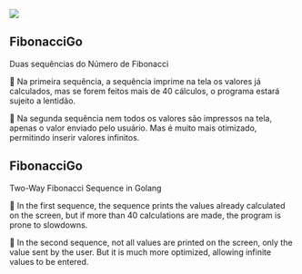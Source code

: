 <img src="https://capsule-render.vercel.app/api?type=waving&color=0083FF&height=180&section=header" /> <br>

## FibonacciGo <br>

Duas sequências do Número de Fibonacci

🔵 Na primeira sequência, a sequência imprime na tela os valores já calculados,
    mas se forem feitos mais de 40 cálculos, o programa estará sujeito a lentidão.

🔵 Na segunda sequência nem todos os valores são impressos na tela, apenas o valor enviado
    pelo usuário. Mas é muito mais otimizado, permitindo inserir valores infinitos.


## FibonacciGo <br>

Two-Way Fibonacci Sequence in Golang

🔵 In the first sequence, the sequence prints the values ​​already calculated on the screen,
    but if more than 40 calculations are made, the program is prone to slowdowns.

🔵 In the second sequence, not all values ​​are printed on the screen, only the value sent
    by the user. But it is much more optimized, allowing infinite values ​​to be entered.
 

